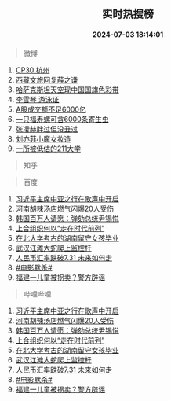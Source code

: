 <div align="center"><h2>实时热搜榜</h2><h4>2024-07-03 18:14:01</h4></div>

> 微博  

1. [CP30 杭州](https://s.weibo.com/weibo?q=CP30%20%E6%9D%AD%E5%B7%9E&t=31&band_rank=1&Refer=top)<br />
2. [西藏文旅回复薛之谦](https://s.weibo.com/weibo?q=%23%E8%A5%BF%E8%97%8F%E6%96%87%E6%97%85%E5%9B%9E%E5%A4%8D%E8%96%9B%E4%B9%8B%E8%B0%A6%23&t=31&band_rank=2&Refer=top)<br />
3. [哈萨克斯坦天空现中国国旗色彩带](https://s.weibo.com/weibo?q=%23%E5%93%88%E8%90%A8%E5%85%8B%E6%96%AF%E5%9D%A6%E5%A4%A9%E7%A9%BA%E7%8E%B0%E4%B8%AD%E5%9B%BD%E5%9B%BD%E6%97%97%E8%89%B2%E5%BD%A9%E5%B8%A6%23&t=31&band_rank=3&Refer=top)<br />
4. [李雪琴 游泳证](https://s.weibo.com/weibo?q=%E6%9D%8E%E9%9B%AA%E7%90%B4%20%E6%B8%B8%E6%B3%B3%E8%AF%81&t=31&band_rank=4&Refer=top)<br />
5. [A股成交额不足6000亿](https://s.weibo.com/weibo?q=%23A%E8%82%A1%E6%88%90%E4%BA%A4%E9%A2%9D%E4%B8%8D%E8%B6%B36000%E4%BA%BF%23&t=31&band_rank=5&Refer=top)<br />
6. [一只福寿螺可含6000条寄生虫](https://s.weibo.com/weibo?q=%23%E4%B8%80%E5%8F%AA%E7%A6%8F%E5%AF%BF%E8%9E%BA%E5%8F%AF%E5%90%AB6000%E6%9D%A1%E5%AF%84%E7%94%9F%E8%99%AB%23&t=31&band_rank=6&Refer=top)<br />
7. [张凌赫胖过但没丑过](https://s.weibo.com/weibo?q=%E5%BC%A0%E5%87%8C%E8%B5%AB%E8%83%96%E8%BF%87%E4%BD%86%E6%B2%A1%E4%B8%91%E8%BF%87&t=31&band_rank=7&Refer=top)<br />
8. [刘亦菲小魔女妆造](https://s.weibo.com/weibo?q=%23%E5%88%98%E4%BA%A6%E8%8F%B2%E5%B0%8F%E9%AD%94%E5%A5%B3%E5%A6%86%E9%80%A0%23&t=31&band_rank=8&Refer=top)<br />
9. [一所被低估的211大学](https://s.weibo.com/weibo?q=%23%E4%B8%80%E6%89%80%E8%A2%AB%E4%BD%8E%E4%BC%B0%E7%9A%84211%E5%A4%A7%E5%AD%A6%23&t=31&band_rank=9&Refer=top)<br />

> 知乎  


> 百度  

1. [习近平主席中亚之行在歌声中开启](https://www.baidu.com/s?wd=%E4%B9%A0%E8%BF%91%E5%B9%B3%E4%B8%BB%E5%B8%AD%E4%B8%AD%E4%BA%9A%E4%B9%8B%E8%A1%8C%E5%9C%A8%E6%AD%8C%E5%A3%B0%E4%B8%AD%E5%BC%80%E5%90%AF&sa=fyb_news&rsv_dl=fyb_news)<br />
2. [河南胡辣汤店燃气闪爆20人受伤](https://www.baidu.com/s?wd=%E6%B2%B3%E5%8D%97%E8%83%A1%E8%BE%A3%E6%B1%A4%E5%BA%97%E7%87%83%E6%B0%94%E9%97%AA%E7%88%8620%E4%BA%BA%E5%8F%97%E4%BC%A4&sa=fyb_news&rsv_dl=fyb_news)<br />
3. [韩国百万人请愿：弹劾总统尹锡悦](https://www.baidu.com/s?wd=%E9%9F%A9%E5%9B%BD%E7%99%BE%E4%B8%87%E4%BA%BA%E8%AF%B7%E6%84%BF%EF%BC%9A%E5%BC%B9%E5%8A%BE%E6%80%BB%E7%BB%9F%E5%B0%B9%E9%94%A1%E6%82%A6&sa=fyb_news&rsv_dl=fyb_news)<br />
4. [上合组织何以“走在时代前列”](https://www.baidu.com/s?wd=%E4%B8%8A%E5%90%88%E7%BB%84%E7%BB%87%E4%BD%95%E4%BB%A5%E2%80%9C%E8%B5%B0%E5%9C%A8%E6%97%B6%E4%BB%A3%E5%89%8D%E5%88%97%E2%80%9D&sa=fyb_news&rsv_dl=fyb_news)<br />
5. [在北大学考古的湖南留守女孩毕业](https://www.baidu.com/s?wd=%E5%9C%A8%E5%8C%97%E5%A4%A7%E5%AD%A6%E8%80%83%E5%8F%A4%E7%9A%84%E6%B9%96%E5%8D%97%E7%95%99%E5%AE%88%E5%A5%B3%E5%AD%A9%E6%AF%95%E4%B8%9A&sa=fyb_news&rsv_dl=fyb_news)<br />
6. [武汉江滩大蛇爬上监控杆](https://www.baidu.com/s?wd=%E6%AD%A6%E6%B1%89%E6%B1%9F%E6%BB%A9%E5%A4%A7%E8%9B%87%E7%88%AC%E4%B8%8A%E7%9B%91%E6%8E%A7%E6%9D%86&sa=fyb_news&rsv_dl=fyb_news)<br />
7. [人民币汇率跌破7.31 未来如何走](https://www.baidu.com/s?wd=%E4%BA%BA%E6%B0%91%E5%B8%81%E6%B1%87%E7%8E%87%E8%B7%8C%E7%A0%B47.31+%E6%9C%AA%E6%9D%A5%E5%A6%82%E4%BD%95%E8%B5%B0&sa=fyb_news&rsv_dl=fyb_news)<br />
8. [#电影默杀#](https://www.baidu.com/s?wd=%23%E7%94%B5%E5%BD%B1%E9%BB%98%E6%9D%80%23&sa=fyb_news&rsv_dl=fyb_news)<br />
9. [福建一儿童被拐卖？警方辟谣](https://www.baidu.com/s?wd=%E7%A6%8F%E5%BB%BA%E4%B8%80%E5%84%BF%E7%AB%A5%E8%A2%AB%E6%8B%90%E5%8D%96%EF%BC%9F%E8%AD%A6%E6%96%B9%E8%BE%9F%E8%B0%A3&sa=fyb_news&rsv_dl=fyb_news)<br />

> 哔哩哔哩  

1. [习近平主席中亚之行在歌声中开启](https://www.baidu.com/s?wd=%E4%B9%A0%E8%BF%91%E5%B9%B3%E4%B8%BB%E5%B8%AD%E4%B8%AD%E4%BA%9A%E4%B9%8B%E8%A1%8C%E5%9C%A8%E6%AD%8C%E5%A3%B0%E4%B8%AD%E5%BC%80%E5%90%AF&sa=fyb_news&rsv_dl=fyb_news)<br />
2. [河南胡辣汤店燃气闪爆20人受伤](https://www.baidu.com/s?wd=%E6%B2%B3%E5%8D%97%E8%83%A1%E8%BE%A3%E6%B1%A4%E5%BA%97%E7%87%83%E6%B0%94%E9%97%AA%E7%88%8620%E4%BA%BA%E5%8F%97%E4%BC%A4&sa=fyb_news&rsv_dl=fyb_news)<br />
3. [韩国百万人请愿：弹劾总统尹锡悦](https://www.baidu.com/s?wd=%E9%9F%A9%E5%9B%BD%E7%99%BE%E4%B8%87%E4%BA%BA%E8%AF%B7%E6%84%BF%EF%BC%9A%E5%BC%B9%E5%8A%BE%E6%80%BB%E7%BB%9F%E5%B0%B9%E9%94%A1%E6%82%A6&sa=fyb_news&rsv_dl=fyb_news)<br />
4. [上合组织何以“走在时代前列”](https://www.baidu.com/s?wd=%E4%B8%8A%E5%90%88%E7%BB%84%E7%BB%87%E4%BD%95%E4%BB%A5%E2%80%9C%E8%B5%B0%E5%9C%A8%E6%97%B6%E4%BB%A3%E5%89%8D%E5%88%97%E2%80%9D&sa=fyb_news&rsv_dl=fyb_news)<br />
5. [在北大学考古的湖南留守女孩毕业](https://www.baidu.com/s?wd=%E5%9C%A8%E5%8C%97%E5%A4%A7%E5%AD%A6%E8%80%83%E5%8F%A4%E7%9A%84%E6%B9%96%E5%8D%97%E7%95%99%E5%AE%88%E5%A5%B3%E5%AD%A9%E6%AF%95%E4%B8%9A&sa=fyb_news&rsv_dl=fyb_news)<br />
6. [武汉江滩大蛇爬上监控杆](https://www.baidu.com/s?wd=%E6%AD%A6%E6%B1%89%E6%B1%9F%E6%BB%A9%E5%A4%A7%E8%9B%87%E7%88%AC%E4%B8%8A%E7%9B%91%E6%8E%A7%E6%9D%86&sa=fyb_news&rsv_dl=fyb_news)<br />
7. [人民币汇率跌破7.31 未来如何走](https://www.baidu.com/s?wd=%E4%BA%BA%E6%B0%91%E5%B8%81%E6%B1%87%E7%8E%87%E8%B7%8C%E7%A0%B47.31+%E6%9C%AA%E6%9D%A5%E5%A6%82%E4%BD%95%E8%B5%B0&sa=fyb_news&rsv_dl=fyb_news)<br />
8. [#电影默杀#](https://www.baidu.com/s?wd=%23%E7%94%B5%E5%BD%B1%E9%BB%98%E6%9D%80%23&sa=fyb_news&rsv_dl=fyb_news)<br />
9. [福建一儿童被拐卖？警方辟谣](https://www.baidu.com/s?wd=%E7%A6%8F%E5%BB%BA%E4%B8%80%E5%84%BF%E7%AB%A5%E8%A2%AB%E6%8B%90%E5%8D%96%EF%BC%9F%E8%AD%A6%E6%96%B9%E8%BE%9F%E8%B0%A3&sa=fyb_news&rsv_dl=fyb_news)<br />
